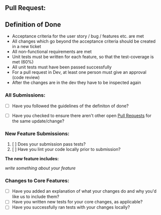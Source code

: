 ## Pull Request:

## Definition of Done

- Acceptance criteria for the user story / bug / features etc. are met
- All changes which go beyond the acceptance criteria should be created in a new ticket
- All non-functional requirements are met
- Unit tests must be written for each feature, so that the test-coverage is met (60%)
- All unit tests must have been passed successfully
- For a pull request in Dev, at least one person must give an approval (code review)
- After the changes are in the dev they have to be inspected again

### All Submissions:

* [ ] Have you followed the guidelines of the definiton of done?
* [ ] Have you checked to ensure there aren't other open [Pull Requests](../../../pulls) for the same update/change?



### New Feature Submissions:

1. [ ] Does your submission pass tests?
2. [ ] Have you lint your code locally prior to submission?

**The new feature includes:**

*write something about your feature*

### Changes to Core Features:

* [ ] Have you added an explanation of what your changes do and why you'd like us to include them?
* [ ] Have you written new tests for your core changes, as applicable?
* [ ] Have you successfully ran tests with your changes locally?
